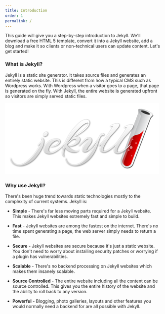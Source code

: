 ```yaml
---
title: Introduction
order: 1
permalink: /
---
```

This guide will give you a step-by-step introduction to Jekyll. We'll download a free HTML 5 template, convert it into a Jekyll website, add a blog and make it so clients or non-technical users can update content. Let's get started!

### What is Jekyll?

Jekyll is a static site generator. It takes source files and generates an entirely static website. This is different from how a typical CMS such as Wordpress works. With Wordpress when a visitor goes to a page, that page is generated on the fly. With Jekyll, the entire website is generated upfront so visitors are simply served static files.

![Jekyll Logo](/img/logo-2x.png)

### Why use Jekyll?

There's been huge trend towards static technologies mostly to the complexity of current systems. Jekyll is:

* **Simple** - There's far less moving parts required for a Jekyll website. This makes Jekyll websites extremely fast and simple to build.

* **Fast** - Jekyll websites are among the fastest on the internet. There's no time spent generating a page, the web server simply needs to return a file.

* **Secure** - Jekyll websites are secure because it's just a static website. You don't need to worry about installing security patches or worrying if a plugin has vulnerabilities.

* **Scalable** - There's no backend processing on Jekyll websites which makes them insanely scalable.

* **Source Controlled** - The entire website including all the content can be source controlled. This gives you the entire history of the website and the ability to roll back to any version.

* **Powerful** - Blogging, photo galleries, layouts and other features you would normally need a backend for are all possible with Jekyll.
